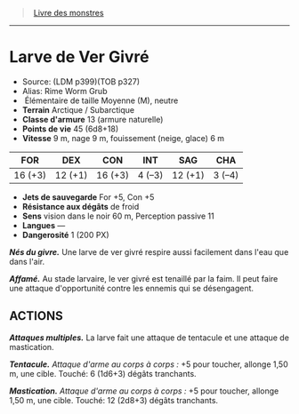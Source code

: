 ﻿> [Livre des monstres](tome_of_beasts.md)

---

# Larve de Ver Givré

- Source: (LDM p399)(TOB p327)
- Alias: Rime Worm Grub
-  Élémentaire de taille Moyenne (M), neutre
- **Terrain** Arctique / Subarctique
- **Classe d'armure** 13 (armure naturelle)
- **Points de vie** 45 (6d8+18)
- **Vitesse** 9 m, nage 9 m, fouissement (neige, glace) 6 m

|FOR|DEX|CON|INT|SAG|CHA|
|---|---|---|---|---|---|
|16 (+3)|12 (+1)|16 (+3)|4 (–3)|12 (+1)|3 (–4)|

- **Jets de sauvegarde** For +5, Con +5
- **Résistance aux dégâts** de froid
- **Sens** vision dans le noir 60 m, Perception passive 11
- **Langues** —
- **Dangerosité** 1 (200 PX)

**_Nés du givre._** Une larve de ver givré respire aussi facilement dans l'eau que dans l'air.

**_Affamé._** Au stade larvaire, le ver givré est tenaillé par la faim. Il peut faire une attaque d'opportunité contre les ennemis qui se désengagent.

## ACTIONS

**_Attaques multiples._** La larve fait une attaque de tentacule et une attaque de mastication.

**_Tentacule._** _Attaque d'arme au corps à corps :_ +5 pour toucher, allonge 1,50 m, une cible. Touché: 6 (1d6+3) dégâts tranchants.

**_Mastication._** _Attaque d'arme au corps à corps :_ +5 pour toucher, allonge 1,50 m, une cible. Touché: 12 (2d8+3) dégâts tranchants.

